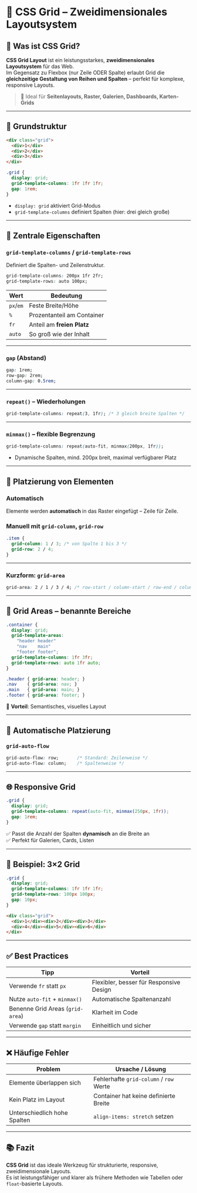 # 🧮 CSS Grid – Zweidimensionales Layoutsystem

## 🧩 Was ist CSS Grid?

**CSS Grid Layout** ist ein leistungsstarkes, **zweidimensionales Layoutsystem** für das Web.  
Im Gegensatz zu Flexbox (nur Zeile ODER Spalte) erlaubt Grid die **gleichzeitige Gestaltung von Reihen und Spalten** – perfekt für komplexe, responsive Layouts.

> 📌 Ideal für **Seitenlayouts, Raster, Galerien, Dashboards, Karten-Grids**

---

## 📐 Grundstruktur

```html
<div class="grid">
  <div>1</div>
  <div>2</div>
  <div>3</div>
</div>
```

```css
.grid {
  display: grid;
  grid-template-columns: 1fr 1fr 1fr;
  gap: 1rem;
}
```

- `display: grid` aktiviert Grid-Modus
- `grid-template-columns` definiert Spalten (hier: drei gleich große)

---

## 🔧 Zentrale Eigenschaften

### `grid-template-columns` / `grid-template-rows`

Definiert die Spalten- und Zeilenstruktur.

```css
grid-template-columns: 200px 1fr 2fr;
grid-template-rows: auto 100px;
```

| Wert        | Bedeutung                           |
|-------------|--------------------------------------|
| `px`/`em`   | Feste Breite/Höhe                   |
| `%`         | Prozentanteil am Container          |
| `fr`        | Anteil am **freien Platz**          |
| `auto`      | So groß wie der Inhalt               |

---

### `gap` (Abstand)

```css
gap: 1rem;
row-gap: 2rem;
column-gap: 0.5rem;
```

---

### `repeat()` – Wiederholungen

```css
grid-template-columns: repeat(3, 1fr); /* 3 gleich breite Spalten */
```

---

### `minmax()` – flexible Begrenzung

```css
grid-template-columns: repeat(auto-fit, minmax(200px, 1fr));
```

- Dynamische Spalten, mind. 200px breit, maximal verfügbarer Platz

---

## 🔹 Platzierung von Elementen

### Automatisch

Elemente werden **automatisch** in das Raster eingefügt – Zeile für Zeile.

### Manuell mit `grid-column`, `grid-row`

```css
.item {
  grid-column: 1 / 3; /* von Spalte 1 bis 3 */
  grid-row: 2 / 4;
}
```

---

### Kurzform: `grid-area`

```css
grid-area: 2 / 1 / 3 / 4; /* row-start / column-start / row-end / column-end */
```

---

## 🧭 Grid Areas – benannte Bereiche

```css
.container {
  display: grid;
  grid-template-areas:
    "header header"
    "nav    main"
    "footer footer";
  grid-template-columns: 1fr 3fr;
  grid-template-rows: auto 1fr auto;
}
```

```css
.header { grid-area: header; }
.nav    { grid-area: nav; }
.main   { grid-area: main; }
.footer { grid-area: footer; }
```

📌 **Vorteil**: Semantisches, visuelles Layout

---

## 🔄 Automatische Platzierung

### `grid-auto-flow`

```css
grid-auto-flow: row;       /* Standard: Zeilenweise */
grid-auto-flow: column;    /* Spaltenweise */
```

---

## 🌐 Responsive Grid

```css
.grid {
  display: grid;
  grid-template-columns: repeat(auto-fit, minmax(250px, 1fr));
  gap: 1rem;
}
```

✅ Passt die Anzahl der Spalten **dynamisch** an die Breite an  
✅ Perfekt für Galerien, Cards, Listen

---

## 🎯 Beispiel: 3×2 Grid

```css
.grid {
  display: grid;
  grid-template-columns: 1fr 1fr 1fr;
  grid-template-rows: 100px 100px;
  gap: 10px;
}
```

```html
<div class="grid">
  <div>1</div><div>2</div><div>3</div>
  <div>4</div><div>5</div><div>6</div>
</div>
```

---

## ✅ Best Practices

| Tipp                               | Vorteil                                   |
|------------------------------------|-------------------------------------------|
| Verwende `fr` statt `px`           | Flexibler, besser für Responsive Design   |
| Nutze `auto-fit` + `minmax()`      | Automatische Spaltenanzahl                |
| Benenne Grid Areas (`grid-area`)   | Klarheit im Code                          |
| Verwende `gap` statt `margin`      | Einheitlich und sicher                    |

---

## ❌ Häufige Fehler

| Problem                           | Ursache / Lösung                          |
|-----------------------------------|-------------------------------------------|
| Elemente überlappen sich          | Fehlerhafte `grid-column` / `row` Werte   |
| Kein Platz im Layout              | Container hat keine definierte Breite     |
| Unterschiedlich hohe Spalten      | `align-items: stretch` setzen             |

---

## 📚 Fazit

**CSS Grid** ist das ideale Werkzeug für strukturierte, responsive, zweidimensionale Layouts.  
Es ist leistungsfähiger und klarer als frühere Methoden wie Tabellen oder `float`-basierte Layouts.
